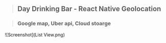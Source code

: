 
> ## Day Drinking Bar - React Native Geolocation

> ### Google map, Uber api, Cloud stoarge

![Screenshot](List View.png)
